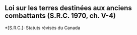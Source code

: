 ## Loi sur les terres destinées aux anciens combattants (S.R.C. 1970, ch. V-4)
  *[S.R.C.]: Statuts révisés du Canada
